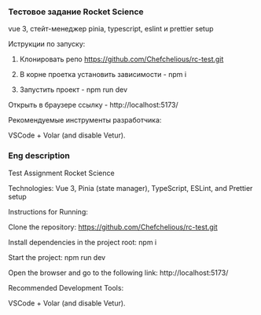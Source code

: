<h3>Тестовое задание Rocket Science</h3>

vue 3, стейт-менеджер pinia, typescript, eslint и prettier setup

Иструкции по запуску:

1. Клонировать репо https://github.com/Chefchelious/rc-test.git

2. В корне проетка установить зависимости - npm i

3. Запустить проект - npm run dev

Открыть в браузере ссылку - http://localhost:5173/

Рекомендуемые инструменты разработчика:

VSCode + Volar (and disable Vetur).

<h3>Eng description</h3>

Test Assignment Rocket Science

Technologies: Vue 3, Pinia (state manager), TypeScript, ESLint, and Prettier setup

Instructions for Running:

Clone the repository: https://github.com/Chefchelious/rc-test.git

Install dependencies in the project root: npm i

Start the project: npm run dev

Open the browser and go to the following link: http://localhost:5173/

Recommended Development Tools:

VSCode + Volar (and disable Vetur).
